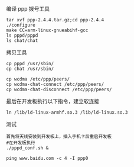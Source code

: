 

编译 ppp 拨号工具
```
tar xvf ppp-2.4.4.tar.gz;cd ppp-2.4.4
./configure
make CC=arm-linux-gnueabihf-gcc
ls pppd/pppd
ls chat/chat
```

拷贝工具
```
cp pppd /usr/sbin/
cp chat /usr/sbin/

cp wcdma /etc/ppp/peers/
cp wcdma-chat-connect /etc/ppp/peers/
cp wcdma-chat-disconnect /etc/ppp/peers/
```

最后在开发板执行以下指令，建立软连接
```
ln /lib/ld-linux-armhf.so.3 /lib/ld-linux.so.3
```

测试
```
首先将天线安装到开发板上，插入手机卡后重启开发板
#在开发板执行
./pppd_conf.sh &

ping www.baidu.com -c 4 -I ppp0
```

